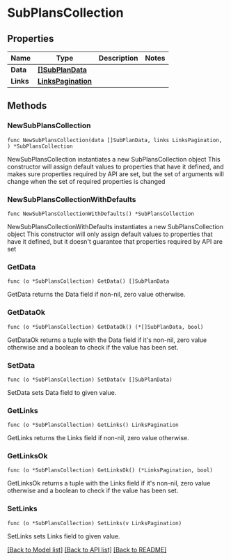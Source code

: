 # SubPlansCollection

## Properties

Name | Type | Description | Notes
------------ | ------------- | ------------- | -------------
**Data** | [**[]SubPlanData**](SubPlanData.md) |  | 
**Links** | [**LinksPagination**](LinksPagination.md) |  | 

## Methods

### NewSubPlansCollection

`func NewSubPlansCollection(data []SubPlanData, links LinksPagination, ) *SubPlansCollection`

NewSubPlansCollection instantiates a new SubPlansCollection object
This constructor will assign default values to properties that have it defined,
and makes sure properties required by API are set, but the set of arguments
will change when the set of required properties is changed

### NewSubPlansCollectionWithDefaults

`func NewSubPlansCollectionWithDefaults() *SubPlansCollection`

NewSubPlansCollectionWithDefaults instantiates a new SubPlansCollection object
This constructor will only assign default values to properties that have it defined,
but it doesn't guarantee that properties required by API are set

### GetData

`func (o *SubPlansCollection) GetData() []SubPlanData`

GetData returns the Data field if non-nil, zero value otherwise.

### GetDataOk

`func (o *SubPlansCollection) GetDataOk() (*[]SubPlanData, bool)`

GetDataOk returns a tuple with the Data field if it's non-nil, zero value otherwise
and a boolean to check if the value has been set.

### SetData

`func (o *SubPlansCollection) SetData(v []SubPlanData)`

SetData sets Data field to given value.


### GetLinks

`func (o *SubPlansCollection) GetLinks() LinksPagination`

GetLinks returns the Links field if non-nil, zero value otherwise.

### GetLinksOk

`func (o *SubPlansCollection) GetLinksOk() (*LinksPagination, bool)`

GetLinksOk returns a tuple with the Links field if it's non-nil, zero value otherwise
and a boolean to check if the value has been set.

### SetLinks

`func (o *SubPlansCollection) SetLinks(v LinksPagination)`

SetLinks sets Links field to given value.



[[Back to Model list]](../README.md#documentation-for-models) [[Back to API list]](../README.md#documentation-for-api-endpoints) [[Back to README]](../README.md)


